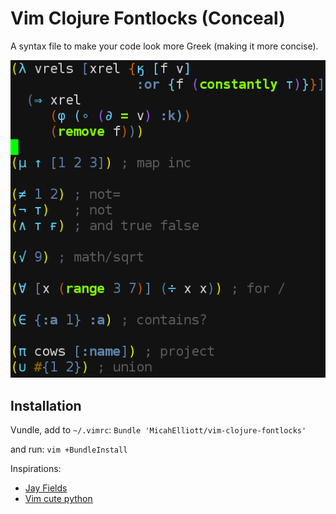 # Vim Clojure Fontlocks (Conceal)

A syntax file to make your code look more Greek (making it more concise).

<img src="https://raw.githubusercontent.com/MicahElliott/vim-clojure-fontlocks/master/still1.png" alt="Vim Clojure Fontlocks" title="Vim Clojure Fontlocks" />

## Installation
Vundle, add to `~/.vimrc`: `Bundle 'MicahElliott/vim-clojure-fontlocks'`

and run: `vim +BundleInstall`

Inspirations:
* [Jay Fields](http://blog.jayfields.com/2013/06/coding-increase-your-reading-and.html)
* [Vim cute python](https://github.com/ehamberg/vim-cute-python/blob/master/after/syntax/python.vim)
